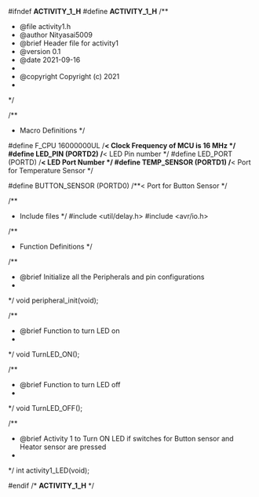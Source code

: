 #ifndef __ACTIVITY_1_H__
#define __ACTIVITY_1_H__
/**
 * @file activity1.h
 * @author Nityasai5009
 * @brief Header file for activity1
 * @version 0.1
 * @date 2021-09-16
 * 
 * @copyright Copyright (c) 2021
 * 
 */


/**
 * Macro Definitions
 */

#define F_CPU 16000000UL 	    /**< Clock Frequency of MCU is 16 MHz */
  #define LED_PIN  (PORTD2)   /**< LED Pin number  */
#define LED_PORT (PORTD)      /**< LED Port Number */
#define TEMP_SENSOR  (PORTD1)    /**< Port for Temperature Sensor   */

#define BUTTON_SENSOR  (PORTD0)   /**< Port for Button Sensor  */

/**
 * Include files
 */ 
#include <util/delay.h>
#include <avr/io.h>

/**
 * Function Definitions
 */

/**
 * @brief Initialize all the Peripherals and pin configurations
 * 
 */
void peripheral_init(void);

/**
 * @brief Function to turn LED on
 * 
 */
void TurnLED_ON();

/**
 * @brief Function to turn LED off
 * 
 */
void TurnLED_OFF();

/**
 * @brief Activity 1 to Turn ON LED if switches for Button sensor and Heator sensor are pressed 
 * 
 */
int activity1_LED(void);

#endif /* __ACTIVITY_1_H__ */
